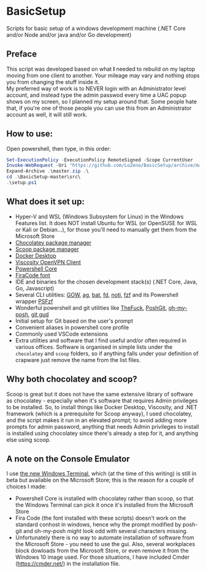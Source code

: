 # BasicSetup
Scripts for basic setup of a windows development machine (.NET Core and/or Node and/or java and/or Go development)

## Preface
This script was developed based on what **I** needed to rebuild on my laptop moving from one client to another. Your mileage may vary and nothing stops you from changing the stuff inside it.  
My preferred way of work is to NEVER login with an Administrator level account, and instead type the admin passwod every time a UAC popup shows on my screen, so I planned my setup around that. Some people hate that, if you're one of those people you can use this from an Administrator account as well, it will still work.

## How to use: 
Open powershell, then type, in this order:
```powershell
Set-ExecutionPolicy -ExecutionPolicy RemoteSigned -Scope CurrentUser
Invoke-WebRequest -Uri "https://github.com/LoZeno/BasicSetup/archive/master.zip" -OutFile master.zip
Expand-Archive .\master.zip .\
cd .\BasicSetup-master\src\
.\setup.ps1
```

## What does it set up:

* Hyper-V and WSL (Windows Subsystem for Linux) in the Windows Features list. It does NOT install Ubuntu for WSL (or OpenSUSE for WSL or Kali or Debian...), for those you'll need to manually get them from the Microsoft Store
* [Chocolatey package manager](https://chocolatey.org/docs)
* [Scoop package manager](https://github.com/lukesampson/scoop/wiki)
* [Docker Desktop](https://www.docker.com/)
* [Viscosity OpenVPN Client](https://www.sparklabs.com/viscosity/)
* [Powershell Core](https://github.com/powershell/powershell)
* [FiraCode font](https://github.com/tonsky/FiraCode)
* IDE and binaries for the chosen development stack(s) (.NET Core, Java, Go, Javascript)
* Several CLI utilities: [GOW](https://github.com/bmatzelle/gow), [ag](https://geoff.greer.fm/ag/), [bat](https://github.com/sharkdp/bat), [fd](https://github.com/sharkdp/fd), [noti](https://github.com/variadico/noti), [fzf](https://github.com/junegunn/fzf) and its Powershell wrapper [PSFzf](https://github.com/kelleyma49/PSFzf)
* Wonderful powershell and git utilities like [TheFuck](https://github.com/nvbn/thefuck), [PoshGit](https://github.com/dahlbyk/posh-git), [oh-my-posh](https://github.com/JanDeDobbeleer/oh-my-posh), [git gud](https://github.com/fsufitch/git-gud)
* Initial setup for Git based on the user's prompt
* Convenient aliases in powershell core profile
* Commonly used VSCode extensions
* Extra utilities and software that I find useful and/or often required in various offices. Software is organised in simple lists under the `chocolatey` and `scoop` folders, so if anything falls under your definition of crapware just remove the name from the list files.

## Why both chocolatey and scoop?

Scoop is great but it does not have the same extensive library of software as chocolatey - especially when it's software that requires Admin privileges to be installed. So, to install things like Docker Desktop, Viscosity, and .NET framework (which is a prerequisite for Scoop anyway), I used chocolatey, and the script makes it run in an elevated prompt; to avoid adding more prompts for admin password, anything that needs Admin privileges to install is installed using chocolatey since there's already a step for it, and anything else using scoop.

## A note on the Console Emulator

I use [the new Windows Terminal](https://github.com/Microsoft/Terminal), which (at the time of this writing) is still in beta but available on the Microsoft Store; this is the reason for a couple of choices I made:
* Powershell Core is installed with chocolatey rather than scoop, so that the Windows Terminal can pick it once it's installed from the Microsoft Store
* Fira Code (the font installed with these scripts) doesn't work on the standard conhost in windows, hence why the prompt modified by posh-git and oh-my-posh might look odd with several characters missing.
* Unfortunately there is no way to automate installation of software from the Microsoft Store - you need to use the gui. Also, several workplaces block dowloads from the Microsoft Store, or even remove it from the Windows 10 image used. For those situations, I have included Cmder (https://cmder.net/) in the installation file.
